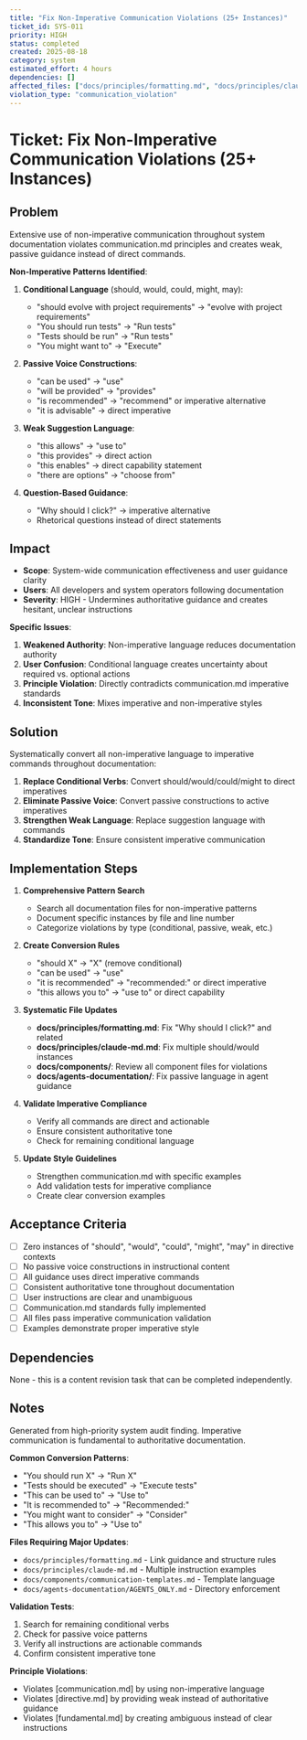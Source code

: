 ```yaml
---
title: "Fix Non-Imperative Communication Violations (25+ Instances)"
ticket_id: SYS-011
priority: HIGH
status: completed
created: 2025-08-18
category: system
estimated_effort: 4 hours
dependencies: []
affected_files: ["docs/principles/formatting.md", "docs/principles/claude-md.md", "docs/components/multiple", "docs/agents-documentation/multiple"]
violation_type: "communication_violation"
---
```


# Ticket: Fix Non-Imperative Communication Violations (25+ Instances)

## Problem

Extensive use of non-imperative communication throughout system documentation violates communication.md principles and creates weak, passive guidance instead of direct commands.

**Non-Imperative Patterns Identified**:

1. **Conditional Language** (should, would, could, might, may):
   - "should evolve with project requirements" → "evolve with project requirements"
   - "You should run tests" → "Run tests"
   - "Tests should be run" → "Run tests"
   - "You might want to" → "Execute"

2. **Passive Voice Constructions**:
   - "can be used" → "use"
   - "will be provided" → "provides"
   - "is recommended" → "recommend" or imperative alternative
   - "it is advisable" → direct imperative

3. **Weak Suggestion Language**:
   - "this allows" → "use to"
   - "this provides" → direct action
   - "this enables" → direct capability statement
   - "there are options" → "choose from"

4. **Question-Based Guidance**:
   - "Why should I click?" → imperative alternative
   - Rhetorical questions instead of direct statements

## Impact

- **Scope**: System-wide communication effectiveness and user guidance clarity
- **Users**: All developers and system operators following documentation
- **Severity**: HIGH - Undermines authoritative guidance and creates hesitant, unclear instructions

**Specific Issues**:
1. **Weakened Authority**: Non-imperative language reduces documentation authority
2. **User Confusion**: Conditional language creates uncertainty about required vs. optional actions
3. **Principle Violation**: Directly contradicts communication.md imperative standards
4. **Inconsistent Tone**: Mixes imperative and non-imperative styles

## Solution

Systematically convert all non-imperative language to imperative commands throughout documentation:

1. **Replace Conditional Verbs**: Convert should/would/could/might to direct imperatives
2. **Eliminate Passive Voice**: Convert passive constructions to active imperatives
3. **Strengthen Weak Language**: Replace suggestion language with commands
4. **Standardize Tone**: Ensure consistent imperative communication

## Implementation Steps

1. **Comprehensive Pattern Search**
   - Search all documentation files for non-imperative patterns
   - Document specific instances by file and line number
   - Categorize violations by type (conditional, passive, weak, etc.)

2. **Create Conversion Rules**
   - "should X" → "X" (remove conditional)
   - "can be used" → "use"
   - "it is recommended" → "recommended:" or direct imperative
   - "this allows you to" → "use to" or direct capability

3. **Systematic File Updates**
   - **docs/principles/formatting.md**: Fix "Why should I click?" and related
   - **docs/principles/claude-md.md**: Fix multiple should/would instances
   - **docs/components/**: Review all component files for violations
   - **docs/agents-documentation/**: Fix passive language in agent guidance

4. **Validate Imperative Compliance**
   - Verify all commands are direct and actionable
   - Ensure consistent authoritative tone
   - Check for remaining conditional language

5. **Update Style Guidelines**
   - Strengthen communication.md with specific examples
   - Add validation tests for imperative compliance
   - Create clear conversion examples

## Acceptance Criteria

- [ ] Zero instances of "should", "would", "could", "might", "may" in directive contexts
- [ ] No passive voice constructions in instructional content
- [ ] All guidance uses direct imperative commands
- [ ] Consistent authoritative tone throughout documentation
- [ ] User instructions are clear and unambiguous
- [ ] Communication.md standards fully implemented
- [ ] All files pass imperative communication validation
- [ ] Examples demonstrate proper imperative style

## Dependencies

None - this is a content revision task that can be completed independently.

## Notes

Generated from high-priority system audit finding. Imperative communication is fundamental to authoritative documentation.

**Common Conversion Patterns**:
- "You should run X" → "Run X"
- "Tests should be executed" → "Execute tests"
- "This can be used to" → "Use to"
- "It is recommended to" → "Recommended:"
- "You might want to consider" → "Consider"
- "This allows you to" → "Use to"

**Files Requiring Major Updates**:
- `docs/principles/formatting.md` - Link guidance and structure rules
- `docs/principles/claude-md.md` - Multiple instruction examples
- `docs/components/communication-templates.md` - Template language
- `docs/agents-documentation/AGENTS_ONLY.md` - Directory enforcement

**Validation Tests**:
1. Search for remaining conditional verbs
2. Check for passive voice patterns
3. Verify all instructions are actionable commands
4. Confirm consistent imperative tone

**Principle Violations**:
- Violates [communication.md] by using non-imperative language
- Violates [directive.md] by providing weak instead of authoritative guidance
- Violates [fundamental.md] by creating ambiguous instead of clear instructions